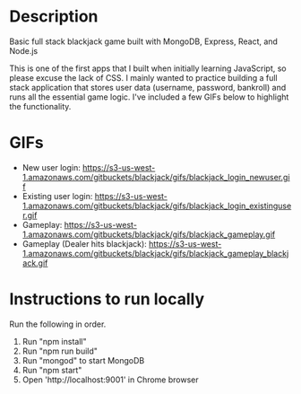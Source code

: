 # Description
Basic full stack blackjack game built with MongoDB, Express, React, and Node.js

This is one of the first apps that I built when initially learning JavaScript, so please excuse the lack of CSS. I mainly wanted to practice building a full stack application that stores user data (username, password, bankroll) and runs all the essential game logic. I've included a few GIFs below to highlight the functionality.

# GIFs
- New user login: https://s3-us-west-1.amazonaws.com/gitbuckets/blackjack/gifs/blackjack_login_newuser.gif
- Existing user login: https://s3-us-west-1.amazonaws.com/gitbuckets/blackjack/gifs/blackjack_login_existinguser.gif
- Gameplay: https://s3-us-west-1.amazonaws.com/gitbuckets/blackjack/gifs/blackjack_gameplay.gif
- Gameplay (Dealer hits blackjack): https://s3-us-west-1.amazonaws.com/gitbuckets/blackjack/gifs/blackjack_gameplay_blackjack.gif

# Instructions to run locally
Run the following in order.
1. Run "npm install"
2. Run "npm run build"
3. Run "mongod" to start MongoDB
4. Run "npm start"
5. Open 'http://localhost:9001' in Chrome browser
